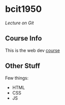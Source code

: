 bcit1950
========

*Lecture on Git*

## Course Info

This is the web dev [course](http://thenet.ca/1950)

## Other Stuff

Few things:

* HTML
* CSS
* JS
